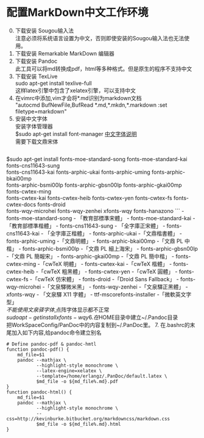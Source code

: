 # 配置MarkDown中文工作环境
0.  下载安装 Sougou输入法  
   	注意必须将系统语言设置为中文，否则即使安装的Sougou输入法也无法使用。
1. 	下载安装 Remarkable MarkDown 编辑器
2. 	下载安装 Pandoc  
   	此工具可以将md转换成pdf，html等多种格式。但是原生的程序不支持中文
3. 	下载安装 TexLive  
   	sudo apt-get install texlive-full  
   	这样latex引擎中包含了xelatex引擎，可以支持中文  
4. 	在vimrc中添加,vim才会将\*.md识别为markdown文档  
   	"autocmd BufNewFile,BufRead \*.md,\*.mkdn,\*.markdown :set filetype=markdown"
5. 	安装中文字体  
	安装字体管理器  
   	$sudo apt-get install font-manager [中文字体说明](https://wiki.ubuntu.com.cn/%E5%85%8D%E8%B4%B9%E4%B8%AD%E6%96%87%E5%AD%97%E4%BD%93)  
   	需要下载文鼎宋体  
    ```
$sudo apt-get install fonts-moe-standard-song fonts-moe-standard-kai fonts-cns11643-sung  \
fonts-cns11643-kai fonts-arphic-ukai fonts-arphic-uming fonts-arphic-bkai00mp  \
fonts-arphic-bsmi00lp fonts-arphic-gbsn00lp fonts-arphic-gkai00mp fonts-cwtex-ming  \
fonts-cwtex-kai fonts-cwtex-heib fonts-cwtex-yen fonts-cwtex-fs fonts-cwtex-docs fonts-droid \
fonts-wqy-microhei fonts-wqy-zenhei xfonts-wqy fonts-hanazono
    ```
	- fonts-moe-standard-song - 「教育部標準宋體」
	- fonts-moe-standard-kai - 「教育部標準楷體」
	- fonts-cns11643-sung - 「全字庫正宋體」
	- fonts-cns11643-kai - 「全字庫正楷體」
	- fonts-arphic-ukai -「文鼎楷書體」
	- fonts-arphic-uming -「文鼎明體」
	- fonts-arphic-bkai00mp -「文鼎 PL 中楷」
	- fonts-arphic-bsmi00lp -「文鼎 PL 細上海宋」
	- fonts-arphic-gbsn00lp -「文鼎 PL 簡報宋」
	- fonts-arphic-gkai00mp -「文鼎 PL 簡中楷」
	- fonts-cwtex-ming -「cwTeX 明體」
	- fonts-cwtex-kai -「cwTeX 楷體」
	- fonts-cwtex-heib -「cwTeX 粗黑體」
	- fonts-cwtex-yen -「cwTeX 圓體」
	- fonts-cwtex-fs -「cwTeX 仿宋體」
	- fonts-droid -「Droid Sans Fallback」
	- fonts-wqy-microhei -「文泉驛微米黑」
	- fonts-wqy-zenhei -「文泉驛正黑體」
	- xfonts-wqy - 「文泉驛 X11 字體」
	- ttf-mscorefonts-installer -「微軟英文字型」  
   	*不能使用文泉驿字体*,点阵字体显示都不正常  
    $sudo apt-get install xfonts-wqy
6. 	在$HOME目录中建立~/.Pandoc目录  
    把WorkSpaceConfig/PanDoc中的内容复制到~/.PanDoc里。
7. 	在.bashrc的末尾加入如下内容,给pandoc命令建立别名  
```
# Define pandoc-pdf & pandoc-hmtl
function pandoc-pdf() {
    md_file=$1
    pandoc --mathjax \
           --highlight-style monochrome \
           --latex-engine=xelatex \
           --template=/home/erlangz/.PanDoc/default.latex \
           $md_file -o ${md_file%.md}.pdf
}
function pandoc-html() {
    md_file=$1
    pandoc --mathjax \
           --highlight-style monochrome \
           --css=http://kevinburke.bitbucket.org/markdowncss/markdown.css 
           $md_file -o ${md_file%.md}.html
}
```


